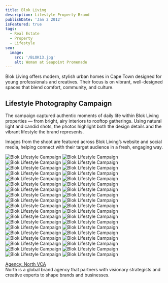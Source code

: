 ```yaml
---
title: Blok Living
description: Lifestyle Property Brand
publishDate: 'Jan 2 2012'
isFeatured: true
tags:
  - Real Estate
  - Property
  - Lifestyle
seo:
  image:
    src: '/BLOK13.jpg'
    alt: Woman at Seapoint Promenade
---
```


Blok Living offers modern, stylish urban homes in Cape Town designed for young professionals and creatives. Their focus is on vibrant, well-designed spaces that blend comfort, community, and culture.

## Lifestyle Photography Campaign

The campaign captured authentic moments of daily life within Blok Living properties — from bright, airy interiors to rooftop gatherings. Using natural light and candid shots, the photos highlight both the design details and the vibrant lifestyle the brand represents.

Images from the shoot are featured across Blok Living’s website and social media, helping connect with their target audience in a fresh, engaging way.


![Blok Lifestyle Campaign](/BLOK1.jpg)
![Blok Lifestyle Campaign](/BLOK2.jpg)
![Blok Lifestyle Campaign](/BLOK3.jpg)
![Blok Lifestyle Campaign](/BLOK4.jpg)
![Blok Lifestyle Campaign](/BLOK5.jpg)
![Blok Lifestyle Campaign](/BLOK6.jpg)
![Blok Lifestyle Campaign](/BLOK7.jpg)
![Blok Lifestyle Campaign](/BLOK8.jpg)
![Blok Lifestyle Campaign](/BLOK9.jpg)
![Blok Lifestyle Campaign](/BLOK10.jpg)
![Blok Lifestyle Campaign](/BLOK11.jpg)
![Blok Lifestyle Campaign](/BLOK12.jpg)
![Blok Lifestyle Campaign](/BLOK13.jpg)
![Blok Lifestyle Campaign](/BLOK14.jpg)
![Blok Lifestyle Campaign](/BLOK15.jpg)
![Blok Lifestyle Campaign](/BLOK16.jpg)
![Blok Lifestyle Campaign](/BLOK17.jpg)
![Blok Lifestyle Campaign](/BLOK18.jpg)
![Blok Lifestyle Campaign](/BLOK19.jpg)
![Blok Lifestyle Campaign](/BLOK20.jpg)
![Blok Lifestyle Campaign](/BLOK21.jpg)
![Blok Lifestyle Campaign](/BLOK22.jpg)
![Blok Lifestyle Campaign](/BLOK23.jpg)
![Blok Lifestyle Campaign](/BLOK24.jpg)
![Blok Lifestyle Campaign](/BLOK25.jpg)
![Blok Lifestyle Campaign](/BLOK26.jpg)
![Blok Lifestyle Campaign](/BLOK27.jpg)
![Blok Lifestyle Campaign](/BLOK28.jpg)
![Blok Lifestyle Campaign](/BLOK29.jpg)
![Blok Lifestyle Campaign](/BLOK20.jpg)
![Blok Lifestyle Campaign](/BLOK31.jpg)
![Blok Lifestyle Campaign](/BLOK32.jpg)
![Blok Lifestyle Campaign](/BLOK34.jpg)
![Blok Lifestyle Campaign](/BLOK35.jpg)
![Blok Lifestyle Campaign](/BLOK36.jpg)
![Blok Lifestyle Campaign](/BLOK37.jpg)
![Blok Lifestyle Campaign](/BLOK38.jpg)
![Blok Lifestyle Campaign](/BLOK39.jpg)


[Agency: North VCA](https://www.northvca.com/)
</br>
North is a global brand agency that partners with visionary strategists and creative experts to shape brands and businesses.